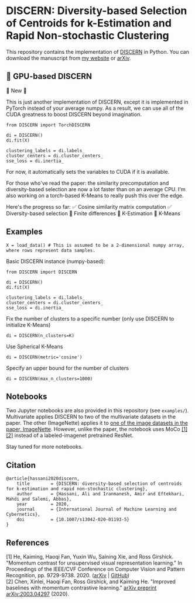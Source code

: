 # DISCERN: Diversity-based Selection of Centroids for k-Estimation and Rapid Non-stochastic Clustering
This repository contains the implementation of [DISCERN](https://link.springer.com/article/10.1007/s13042-020-01193-5) in Python. You can download the manuscript from [my website](https://alihassanijr.com/files/DISCERN.pdf) or [arXiv](https://arxiv.org/abs/1910.05933).

## :red_circle: GPU-based DISCERN
:red_circle: New :red_circle:

This is just another implementation of DISCERN, except it is implemented in PyTorch instead of your average numpy. As a result, we can use all of the CUDA greatness to boost DISCERN beyond imagination.

```python3
from DISCERN import TorchDISCERN

di = DISCERN()
di.fit(X)

clustering_labels = di.labels_
cluster_centers = di.cluster_centers_
sse_loss = di.inertia_
```
For now, it automatically sets the variables to CUDA if it is available.

For those who've read the paper: the similarity precomputation and diversity-based selection are now a lot faster than on an average CPU. I'm also working on a torch-based K-Means to really push this over the edge.

Here's the progress so far:
:white_check_mark: Cosine similarity matrix computation
:white_check_mark: Diversity-based selection
:black_square_button: Finite differences
:black_square_button: K-Estimation
:black_square_button: K-Means

## Examples
```python3
X = load_data() # This is assumed to be a 2-dimensional numpy array, where rows represent data samples.
```
Basic DISCERN instance (numpy-based):
```python3
from DISCERN import DISCERN

di = DISCERN()
di.fit(X)

clustering_labels = di.labels_
cluster_centers = di.cluster_centers_
sse_loss = di.inertia_
```
Fix the number of clusters to a specific number (only use DISCERN to initialize K-Means)
```python3
di = DISCERN(n_clusters=K)
```
Use Spherical K-Means
```python3
di = DISCERN(metric='cosine')
```
Specify an upper bound for the number of clusters
```python3
di = DISCERN(max_n_clusters=1000)
```


## Notebooks

Two Jupyter notebooks are also provided in this repository (see `examples/`). Multivariate applies DISCERN to two of the multivariate datasets in the paper.
The other (ImageNette) applies it to <a href="https://github.com/fastai/imagenette">one of the image datasets in the paper, ImageNette</a>. However, unlike the paper, the notebook uses MoCo <a href="#moco">[1]</a><a href="#mocov2">[2]</a> instead of a labeled-imagenet pretrained ResNet.

Stay tuned for more notebooks.

## Citation
```
@article{hassani2020discern,
	title        = {DISCERN: diversity-based selection of centroids for k-estimation and rapid non-stochastic clustering},
	author       = {Hassani, Ali and Iranmanesh, Amir and Eftekhari, Mahdi and Salemi, Abbas},
	year         = 2020,
	journal      = {International Journal of Machine Learning and Cybernetics},
	doi          = {10.1007/s13042-020-01193-5}
}
```

## References

<div id="moco">
[1] He, Kaiming, Haoqi Fan, Yuxin Wu, Saining Xie, and Ross Girshick. "Momentum contrast for unsupervised visual representation learning." In Proceedings of the IEEE/CVF Conference on Computer Vision and Pattern Recognition, pp. 9729-9738. 2020. (<a href="https://arxiv.org/abs/1911.05722">arXiv</a> | <a href="https://github.com/facebookresearch/moco/">GitHub</a>) 
</div>
<div id="mocov2">
[2] Chen, Xinlei, Haoqi Fan, Ross Girshick, and Kaiming He. "Improved baselines with momentum contrastive learning." <a href="https://arxiv.org/abs/1911.05722">arXiv preprint arXiv:2003.04297</a> (2020).
</div>
